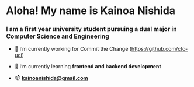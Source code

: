 <h1 align="left">Aloha! My name is Kainoa Nishida</h1>
<h3 align="left">I am a first year university student pursuing a dual major in Computer Science and Engineering</h3>

- 🔭  I’m currently working for Commit the Change (https://github.com/ctc-uci)

- 🌱  I’m currently learning **frontend and backend development**

- 📫  **kainoanishida@gmail.com**



